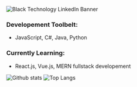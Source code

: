 ![Black Technology LinkedIn Banner](https://user-images.githubusercontent.com/58439057/145496470-16a5117d-160a-444c-a1ff-7d88da440a67.png)

### Developement Toolbelt:
- JavaScript, C#, Java, Python

### Currently Learning:
- React.js, Vue.js, MERN fullstack developement

![Github stats](https://github-readme-stats.vercel.app/api?username=FouL06&show_icons=true&theme=radical) ![Top Langs](https://github-readme-stats.vercel.app/api/top-langs/?username=FouL06&show_icons=true&theme=radical&layout=compact)
